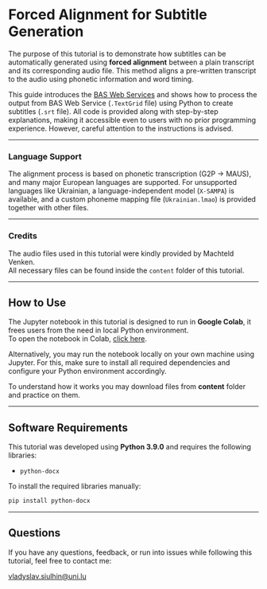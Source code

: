 # Forced Alignment for Subtitle Generation  

The purpose of this tutorial is to demonstrate how subtitles can be automatically generated using **forced alignment** between a plain transcript and its corresponding audio file. This method aligns a pre-written transcript to the audio using phonetic information and word timing.

This guide introduces the [BAS Web Services](https://clarin.phonetik.uni-muenchen.de/BASWebServices/) and shows how to process the output from BAS Web Service (`.TextGrid` file) using Python to create subtitles (`.srt` file). All code is provided along with step-by-step explanations, making it accessible even to users with no prior programming experience. However, careful attention to the instructions is advised.

---

### Language Support

The alignment process is based on phonetic transcription (G2P → MAUS), and many major European languages are supported. For unsupported languages like Ukrainian, a language-independent model (`X-SAMPA`) is available, and a custom phoneme mapping file (`Ukrainian.lmao`) is provided together with other files.

---

### Credits

The audio files used in this tutorial were kindly provided by Machteld Venken.  
All necessary files can be found inside the `content` folder of this tutorial.

---

## How to Use

The Jupyter notebook in this tutorial is designed to run in **Google Colab**, it frees users from the need in local Python environment.  
To open the notebook in Colab, [click here](https://colab.research.google.com/drive/1DoSlNzXMA7YobjJ_vZp1-Mtvk0dKOqu5?usp=sharing).

Alternatively, you may run the notebook locally on your own machine using Jupyter. For this, make sure to install all required dependencies and configure your Python environment accordingly.

To understand how it works you may download files from **content** folder and practice on them.

---

## Software Requirements

This tutorial was developed using **Python 3.9.0** and requires the following libraries:

- `python-docx`

To install the required libraries manually:

```bash
pip install python-docx
```
---

## Questions

If you have any questions, feedback, or run into issues while following this tutorial, feel free to contact me:

[vladyslav.siulhin@uni.lu](mailto:vladyslav.siulhin@uni.lu)
